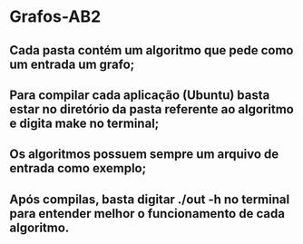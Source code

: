 # Grafos-AB2
## Cada pasta contém um algoritmo que pede como um entrada um grafo;
## Para compilar cada aplicação (Ubuntu) basta estar no diretório da pasta referente ao algoritmo e digita make no terminal;
## Os algoritmos possuem sempre um arquivo de entrada como exemplo;
## Após compilas, basta digitar ./out -h no terminal para entender melhor o funcionamento de cada algoritmo.
